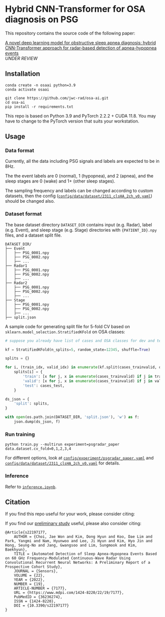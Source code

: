 # Hybrid CNN-Transformer for OSA diagnosis on PSG

This repository contains the source code of the following paper:

[A novel deep learning model for obstructive sleep apnea diagnosis: hybrid CNN-Transformer approach for radar-based detection of apnea-hypopnea events]()<br>
<i>UNDER REVIEW</i>

## Installation
```shell
conda create -n osaai python=3.9
conda activate osaai

git clone https://github.com/jwc-rad/osa-ai.git
cd osa-ai
pip install -r requirements.txt
```
This repo is based on Python 3.9 and PyTorch 2.2.2 + CUDA 11.8. You may have to change to the PyTorch version that suits your workstation.

## Usage

### Data format
Currently, all the data including PSG signals and labels are expected to be in 8Hz.

The the event labels are 0 (normal), 1 (hypopnea), and 2 (apnea), and the sleep stages are 0 (wake) and 1+ (other sleep stages).

The sampling frequency and labels can be changed according to custom datasets, then the config ([`config/data/dataset/2311_clsHA_2ch_v0.yaml`](config/data/dataset/2311_clsHA_2ch_v0.yaml)) should be changed also.

### Dataset format

The base dataset directory `DATASET_DIR` contains input (e.g. Radar), label (e.g. Event), and sleep stage (e.g. Stage) directories with `{PATIENT_ID}.npy` files, and a dataset split file.

```
DATASET_DIR/
├── Event
│   ├── PSG_0001.npy
│   ├── PSG_0002.npy
│   ├── ...
├── Radar1
│   ├── PSG_0001.npy
│   ├── PSG_0002.npy
│   ├── ...
├── Radar2
│   ├── PSG_0001.npy
│   ├── PSG_0002.npy
│   ├── ...
├── Stage
│   ├── PSG_0001.npy
│   ├── PSG_0002.npy
│   ├── ...
├── split.json
```

A sample code for generating split file for 5-fold CV based on `sklearn.model_selection.StratifiedKFold` on OSA classes:

```python
# suppose you already have list of cases and OSA classes for dev and test sets

kf = StratifiedKFold(n_splits=5, random_state=12345, shuffle=True)

splits = {}

for i, (train_idx, valid_idx) in enumerate(kf.split(cases_trainvalid, osa_trainvalid)):
    splits[i] = {
        'train': [x for j, x in enumerate(cases_trainvalid) if j in train_idx],
        'valid': [x for j, x in enumerate(cases_trainvalid) if j in valid_idx],
        'test': cases_test,
    }

ds_json = {
    'split': splits,
}

with open(os.path.join(DATASET_DIR, 'split.json'), 'w') as f:
    json.dump(ds_json, f)

```

### Run training

```
python train.py --multirun experiment=psgradar_paper data.dataset.cv_fold=0,1,2,3,4
```

For different options, look at [`config/experiment/psgradar_paper.yaml`](config/experiment/psgradar_paper.yaml) and [`config/data/dataset/2311_clsHA_2ch_v0.yaml`](config/data/dataset/2311_clsHA_2ch_v0.yaml) for details.

### Inference

Refer to [`inference.ipynb`](inference.ipynb).

## Citation

If you find this repo useful for your work, please consider citing:

If you find our [preliminary study](https://www.mdpi.com/1424-8220/22/19/7177) useful, please also consider citing:

    @Article{s22197177,
        AUTHOR = {Choi, Jae Won and Kim, Dong Hyun and Koo, Dae Lim and Park, Yangmi and Nam, Hyunwoo and Lee, Ji Hyun and Kim, Hyo Jin and Hong, Seung-No and Jang, Gwangsoo and Lim, Sungmook and Kim, Baekhyun},
        TITLE = {Automated Detection of Sleep Apnea-Hypopnea Events Based on 60 GHz Frequency-Modulated Continuous-Wave Radar Using Convolutional Recurrent Neural Networks: A Preliminary Report of a Prospective Cohort Study},
        JOURNAL = {Sensors},
        VOLUME = {22},
        YEAR = {2022},
        NUMBER = {19},
        ARTICLE-NUMBER = {7177},
        URL = {https://www.mdpi.com/1424-8220/22/19/7177},
        PubMedID = {36236274},
        ISSN = {1424-8220},
        DOI = {10.3390/s22197177}
    }
